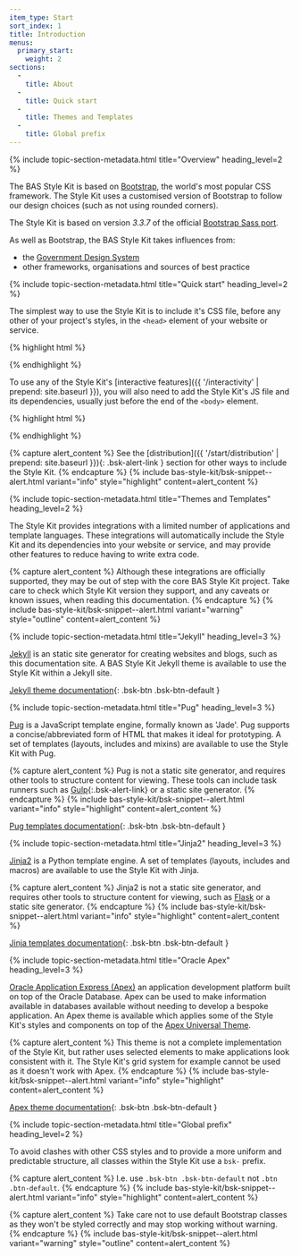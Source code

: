 ```yaml
---
item_type: Start
sort_index: 1
title: Introduction
menus:
  primary_start:
    weight: 2
sections:
  -
    title: About
  -
    title: Quick start
  -
    title: Themes and Templates
  -
    title: Global prefix
---
```


{% include topic-section-metadata.html
  title="Overview"
  heading_level=2
%}

The BAS Style Kit is based on [Bootstrap](https://www.getbootstrap.com), the world's most popular CSS framework.
The Style Kit uses a customised version of Bootstrap to follow our design choices (such as not using rounded corners).

The Style Kit is based on version *3.3.7* of the official [Bootstrap Sass port](https://github.com/twbs/bootstrap-sass).

As well as Bootstrap, the BAS Style Kit takes influences from:

* the [Government Design System](https://design-system.service.gov.uk)
* other frameworks, organisations and sources of best practice

{% include topic-section-metadata.html
  title="Quick start"
  heading_level=2
%}

The simplest way to use the Style Kit is to include it's CSS file, before any other of your project's styles, in the
<code>&lt;head&gt;</code> element of your website or service.

{% highlight html %}
<link rel="stylesheet" href="{{ site.data.variables.cdn_base }}/0.6.1/css/bas-style-kit.min.css" integrity="sha256-k05vjok9IGTMBJ8KYnQYX9sEc7A9eGWsTM8tQ2XqE8A=" crossorigin="anonymous">
{% endhighlight %}

To use any of the Style Kit's [interactive features]({{ '/interactivity' | prepend: site.baseurl }}), you will also need
to add the Style Kit's JS file and its dependencies, usually just before the end of the <code>&lt;body&gt;</code>
element.

{% highlight html %}
<script src="{{ site.data.variables.cdn_base_libs }}/jquery/3.5.1/js/jquery-3.6.0.min.js" integrity="{{ site.data.bas_cdn_libs_sri['libs/jquery/3.6.0/js/jquery-3.6.0.min.js'] }}" crossorigin="anonymous"></script>
<script src="{{ site.data.variables.cdn_base_libs }}/js-cookie/2.2.1/js/js.cookie-2.2.1.min.js" integrity="{{ site.data.bas_cdn_libs_sri['libs/js-cookie/2.2.1/js/js.cookie-2.2.1.min.js'] }}" crossorigin="anonymous"></script>
<script src="{{ site.data.variables.cdn_base }}/0.6.1/js/bas-style-kit.min.js" integrity="sha256-cW+jowQERFqjJwdZ1VSZgG7dXQly19ykM5kVIONXmFg=" crossorigin="anonymous"></script>
{% endhighlight %}

{% capture alert_content %}
See the [distribution]({{ '/start/distribution' | prepend: site.baseurl }}){: .bsk-alert-link } section for other ways
to include the Style Kit.
{% endcapture %}
{% include bas-style-kit/bsk-snippet--alert.html
  variant="info"
  style="highlight"
  content=alert_content
%}

{% include topic-section-metadata.html
  title="Themes and Templates"
  heading_level=2
%}

The Style Kit provides integrations with a limited number of applications and template languages. These integrations
will automatically include the Style Kit and its dependencies into your website or service, and may provide other
features to reduce having to write extra code.

{% capture alert_content %}
Although these integrations are officially supported, they may be out of step with the core BAS Style Kit project. Take
care to check which Style Kit version they support, and any caveats or known issues, when reading this documentation.
{% endcapture %}
{% include bas-style-kit/bsk-snippet--alert.html
  variant="warning"
  style="outline"
  content=alert_content
%}

{% include topic-section-metadata.html
  title="Jekyll"
  heading_level=3
%}

[Jekyll](https://jekyllrb.com) is an static site generator for creating websites and blogs, such as this documentation
site. A BAS Style Kit Jekyll theme is available to use the Style Kit within a Jekyll site.

[Jekyll theme documentation](https://github.com/antarctica/bas-style-kit-jekyll-theme){: .bsk-btn .bsk-btn-default }

{% include topic-section-metadata.html
  title="Pug"
  heading_level=3
%}

[Pug](https://pugjs.org) is a JavaScript template engine, formally known as 'Jade'. Pug supports a concise/abbreviated
form of HTML that makes it ideal for prototyping. A set of templates (layouts, includes and mixins) are available to
use the Style Kit with Pug.

{% capture alert_content %}
Pug is not a static site generator, and requires other tools to structure content for viewing. These tools can include
task runners such as [Gulp](https://gulpjs.com/){:.bsk-alert-link} or a static site generator.
{% endcapture %}
{% include bas-style-kit/bsk-snippet--alert.html
  variant="info"
  style="highlight"
  content=alert_content
%}

[Pug templates documentation](https://github.com/antarctica/bas-style-kit-pug-templates){: .bsk-btn .bsk-btn-default }

{% include topic-section-metadata.html
  title="Jinja2"
  heading_level=3
%}

[Jinja2](https://jinja.palletsprojects.com) is a Python template engine. A set of templates (layouts, includes and
macros) are available to use the Style Kit with Jinja.

{% capture alert_content %}
Jinja2 is not a static site generator, and requires other tools to structure content for viewing, such as
[Flask](https://flask.palletsprojects.com) or a static site generator.
{% endcapture %}
{% include bas-style-kit/bsk-snippet--alert.html
  variant="info"
  style="highlight"
  content=alert_content
%}

[Jinja templates documentation](https://github.com/antarctica/bas-style-kit-jinja-templates){: .bsk-btn .bsk-btn-default }

{% include topic-section-metadata.html
  title="Oracle Apex"
  heading_level=3
%}

[Oracle Application Express (Apex)](https://apex.oracle.com/en/) an application development platform built on top of
the Oracle Database. Apex can be used to make information available in databases available without needing to develop
a bespoke application. An Apex theme is available which applies some of the Style Kit's styles and components on top of
the [Apex Universal Theme](https://apex.oracle.com/pls/apex/f?p=42:100::::::).

{% capture alert_content %}
This theme is not a complete implementation of the Style Kit, but rather uses selected elements to make applications
look consistent with it. The Style Kit's grid system for example cannot be used as it doesn't work with Apex.
{% endcapture %}
{% include bas-style-kit/bsk-snippet--alert.html
  variant="info"
  style="highlight"
  content=alert_content
%}

[Apex theme documentation](https://github.com/antarctica/bas-style-kit-apex-theme){: .bsk-btn .bsk-btn-default }

{% include topic-section-metadata.html
  title="Global prefix"
  heading_level=2
%}

To avoid clashes with other CSS styles and to provide a more uniform and predictable structure, all classes within the
Style Kit use a `bsk-` prefix.

{% capture alert_content %}
I.e. use `.bsk-btn .bsk-btn-default` not `.btn .btn-default`.
{% endcapture %}
{% include bas-style-kit/bsk-snippet--alert.html
  variant="info"
  style="highlight"
  content=alert_content
%}

{% capture alert_content %}
Take care not to use default Bootstrap classes as they won't be styled correctly and may stop working without warning.
{% endcapture %}
{% include bas-style-kit/bsk-snippet--alert.html
  variant="warning"
  style="outline"
  content=alert_content
%}
